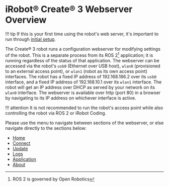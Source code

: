 # iRobot® Create® 3 Webserver Overview

!!! tip
    If this is your first time using the robot's web server, it's important to run through [initial setup](https://edu.irobot.com/create3-setup).

The Create® 3 robot runs a configuration webserver for modifying settings of the robot.
This is a separate process from its ROS 2[^1] application; it is running regardless of the status of that application.
The webserver can be accessed via the robot's `usb0` (Ethernet over USB host), `wlan0` (provisioned to an external access point), or `wlan1` (robot as its own access point) interfaces.
The robot has a fixed IP address of 192.168.186.2 over its `usb0` interface, and a fixed IP address of 192.168.10.1 over its `wlan1` interface.
The robot will get an IP address over DHCP as served by your network on its `wlan0` interface.
The webserver is available over http (port 80) in a browser by navigating to its IP address on whichever interface is active.

!!! attention
    It is not recommended to run the robot's access point while also controlling the robot via ROS 2 or iRobot Coding.

Please use the menu to navigate between sections of the webserver, or else navigate directly to the sections below:

- [Home](../webserver/home.md)
- [Connect](../webserver/connect.md)
- [Update](../webserver/update.md)
- [Logs](../webserver/logs.md)
- [Application](../webserver/application.md)
- [About](../webserver/about.md)

[^1]: ROS 2 is governed by Open Robotics
[^2]: All other trademarks mentioned are the property of their respective owners.
